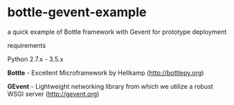 # bottle-gevent-example
a quick example of Bottle framework with Gevent for prototype deployment

requirements

Python 2.7.x - 3.5.x

**Bottle** - Excellent Microframework by Hellkamp (http://bottlepy.org)

**GEvent** - Lightweight networking library from which we utilize a robust WSGI server (http://gevent.org)
